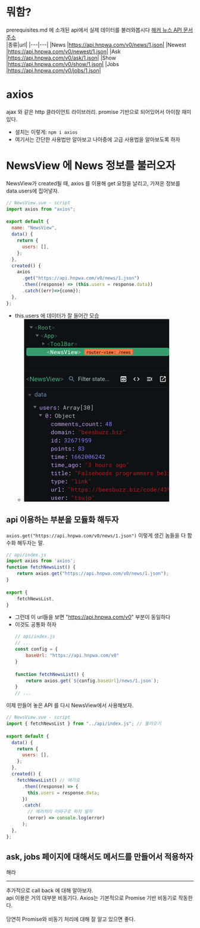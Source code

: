 # 뭐함?
prerequisites.md 에 소개된 api에서 실제 데이터를 불러와봅시다
[해커 뉴스 API 문서 주소](https://github.com/tastejs/hacker-news-pwas/blob/master/docs/api.md)\
|종류|url|
|---|---|
|News	|https://api.hnpwa.com/v0/news/1.json|
|Newest	|https://api.hnpwa.com/v0/newest/1.json|
|Ask	|https://api.hnpwa.com/v0/ask/1.json|
|Show	|https://api.hnpwa.com/v0/show/1.json|
|Jobs	|https://api.hnpwa.com/v0/jobs/1.json|

# axios 
ajax 와 같은 http 클라이언트 라이브러리. promise 기반으로 되어있어서 아이참 재미있다.
- 설치는 이렇게: `npm i axios`
- 여기서는 간단한 사용법만 알아보고 나아중에 고급 사용법을 알아보도록 하자

# NewsView 에 News 정보를 불러오자
NewsView가 created될 때, axios 를 이용해 get 요청을 날리고, 가져온 정보를 data.users에 집어넣자.
```js
// NewsView.vue - script
import axios from "axios";

export default {
  name: "NewsView",
  data() {
    return {
      users: [],
    };
  },
  created() {
    axios
      .get("https://api.hnpwa.com/v0/news/1.json")
      .then((response) => (this.users = response.data))
      .catch((err)=>{conm});
  },
};
```
- this.users 에 데이터가 잘 들어간 모습
    - ![img](./img/axios-get.png)

## api 이용하는 부분을 모듈화 해두자
`axios.get("https://api.hnpwa.com/v0/news/1.json")` 이렇게 생긴 놈들을 다 함수화 해두자는 말.
```js
// api/index.js
import axios from 'axios';
function fetchNewsList() {
    return axios.get("https://api.hnpwa.com/v0/news/1.json");
}

export {
    fetchNewsList,
}
```
- 그런데 이 url들을 보면 "https://api.hnpwa.com/v0" 부분이 동일하다
- 이것도 공통화 하자
    ```js
    // api/index.js
    // ...
    const config = {
        baseUrl: "https://api.hnpwa.com/v0"
    }

    function fetchNewsList() {
        return axios.get(`${config.baseUrl}/news/1.json`);
    }
    // ...
    ```
이제 만들어 놓은 API 를 다시 NewsView에서 사용해보자.
```js
// NewsView.vue - script
import { fetchNewsList } from "../api/index.js"; // 불러오기

export default {
  data() {
    return {
      users: [],
    };
  },
  created() {
    fetchNewsList() // 여기요
      .then((response) => {
        this.users = response.data;
      })
      .catch(
        // 에러처리 이따구로 하지 말자
        (error) => console.log(error)
      );
  },
};
```
## ask, jobs 페이지에 대해서도 메서드를 만들어서 적용하자
해라

---
추가적으로 call back 에 대해 알아보자.\
api 이용은 거의 대부분 비동기다. Axios는 기본적으로 Promise 기반 비동기로 작동한다.\
\
당연히 Promise와 비동기 처리에 대해 잘 알고 있으면 좋다.